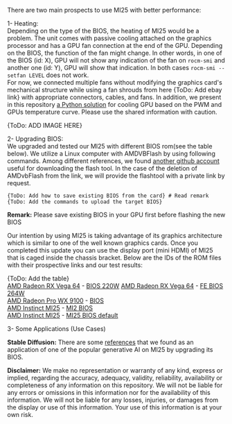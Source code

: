 
There are two main prospects to use MI25 with better performance:  

1- Heating:  
Depending on the type of the BIOS, the heating of MI25 would be a problem. The unit comes with passive cooling attached on the graphics processor and has a GPU fan connection at the end of the GPU. Depending on the BIOS, the function of the fan might change. In other words, in one of the BIOS (id: X), GPU will not show any indication of the fan on `rocm-smi` and another one (id: Y), GPU will show that indication. In both cases `rocm-smi --setfan LEVEL` does not work.  
For now, we connected multiple fans without modifying the graphics card's mechanical structure while using a fan shrouds from here {ToDo: Add ebay link} with appropriate connectors, cables, and fans. In addition, we present in this repository [a Python solution](https://github.com/bankh/GPU_Compute/tree/main/amdgpu-pyfancontrol) for cooling GPU based on the PWM and GPUs temperature curve. Please use the shared information with caution.

{ToDo: ADD IMAGE HERE}

2- Upgrading BIOS:  
We upgraded and tested our MI25 with different BIOS rom(see the table below). We utilize a Linux computer with AMDVBFlash by using following commands. Among different references, we found [another github account](https://github.com/stylesuxx/amdvbflash) useful for downloading the flash tool. In the case of the deletion of AMDvbFlash from the link, we will provide the flashtool with a private link by request.
```
{ToDo: Add how to save existing BIOS from the card} # Read remark 
{ToDo: Add the commands to upload the target BIOS} 
```
__Remark:__ Please save existing BIOS in your GPU first before flashing the new BIOS

Our intention by using MI25 is taking advantage of its graphics architecture which is similar to one of the well known graphics cards. Once you completed this update you can use the display port (mini HDMI) of MI25 that is caged inside the chassis bracket. Below are the IDs of the ROM files with their prospective links and our test results:

{ToDo: Add the table}  
[AMD Radeon RX Vega 64](https://www.techpowerup.com/gpu-specs/radeon-rx-vega-64.c2871) - [BIOS 220W](https://www.techpowerup.com/vgabios/197023/amd-rxvegafe-16384-170628](https://www.techpowerup.com/vgabios/196039/amd-rxvega64-16384-170616-1))  
[AMD Radeon RX Vega 64](https://www.techpowerup.com/gpu-specs/radeon-rx-vega-64.c2871) - [FE BIOS 264W](https://www.techpowerup.com/vgabios/197023/amd-rxvegafe-16384-170628)  
[AMD Radeon Pro WX 9100](https://www.techpowerup.com/gpu-specs/radeon-pro-wx-9100.c2989) - [BIOS](https://www.techpowerup.com/vgabios/218718/218718)  
[AMD Instinct MI25](https://www.techpowerup.com/gpu-specs/radeon-instinct-mi25.c2983) - [MI2 BIOS](https://www.techpowerup.com/vgabios/245174/245174)  
[AMD Instinct MI25](https://www.techpowerup.com/gpu-specs/radeon-instinct-mi25.c2983) - [MI25 BIOS default]()  

3- Some Applications (Use Cases)  

**Stable Diffusion:** There are some [references](https://forum.level1techs.com/t/mi25-stable-diffusions-100-hidden-beast/194172/19) that we found as an application of one of the popular generative AI on MI25 by upgrading its BIOS.

**Disclaimer:**
We make no representation or warranty of any kind, express or implied, regarding the accuracy, adequacy, validity, reliability, availability or completeness of any information on this repository. We will not be liable for any errors or omissions in this information nor for the availability of this information. We will not be liable for any losses, injuries, or damages from the display or use of this information. Your use of this information is at your own risk.

